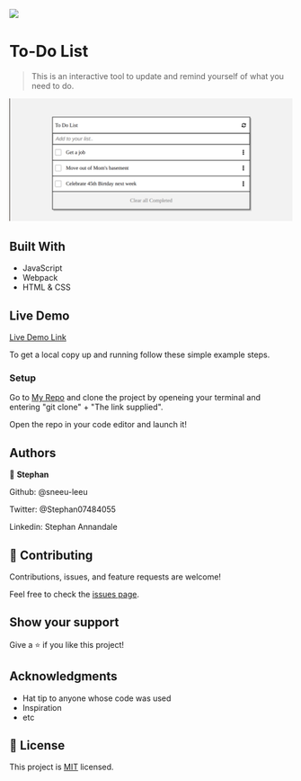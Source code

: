 ![](https://img.shields.io/badge/Microverse-blueviolet)

# To-Do List 

> This is an interactive tool to update and remind yourself of what you need to do.

![screenshot](./img/screen_shot.png)

## Built With

- JavaScript
- Webpack
- HTML & CSS

## Live Demo

[Live Demo Link](https://priceless-goldstine-d252ba.netlify.app/)

To get a local copy up and running follow these simple example steps.

### Setup

Go to [My Repo](https://github.com/sneeu-leeu/To-Do-List/tree/development) and clone the project by openeing your terminal and entering "git clone" + "The link supplied". 

Open the repo in your code editor and launch it!

## Authors

👤 **Stephan**

Github: @sneeu-leeu

Twitter: @Stephan07484055

Linkedin: Stephan Annandale



## 🤝 Contributing

Contributions, issues, and feature requests are welcome!

Feel free to check the [issues page](../../issues/).

## Show your support

Give a ⭐️ if you like this project!

## Acknowledgments

- Hat tip to anyone whose code was used
- Inspiration
- etc

## 📝 License

This project is [MIT](./MIT.md) licensed.
